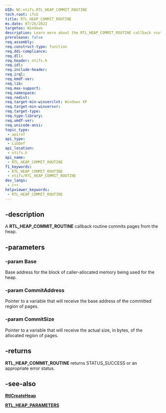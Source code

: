```yaml
---
UID: NC:ntifs.RTL_HEAP_COMMIT_ROUTINE
tech.root: ifsk
title: RTL_HEAP_COMMIT_ROUTINE
ms.date: 07/26/2022
targetos: Windows
description: Learn more about the RTL_HEAP_COMMIT_ROUTINE callback routine.
prerelease: false
req.assembly: 
req.construct-type: function
req.ddi-compliance: 
req.dll: 
req.header: ntifs.h
req.idl: 
req.include-header: 
req.irql: 
req.kmdf-ver: 
req.lib: 
req.max-support: 
req.namespace: 
req.redist: 
req.target-min-winverclnt: Windows XP
req.target-min-winversvr: 
req.target-type: 
req.type-library: 
req.umdf-ver: 
req.unicode-ansi: 
topic_type:
 - apiref
api_type:
 - LibDef
api_location:
 - ntifs.h
api_name:
 - RTL_HEAP_COMMIT_ROUTINE
f1_keywords:
 - RTL_HEAP_COMMIT_ROUTINE
 - ntifs/RTL_HEAP_COMMIT_ROUTINE
dev_langs:
 - c++
helpviewer_keywords:
 - RTL_HEAP_COMMIT_ROUTINE
---
```


## -description

A **RTL_HEAP_COMMIT_ROUTINE** callback routine commits pages from the heap.

## -parameters

### -param Base

Base address for the block of caller-allocated memory being used for the heap.

### -param CommitAddress

Pointer to a variable that will receive the base address of the committed region of pages.

### -param CommitSize

Pointer to a variable that will receive the actual size, in bytes, of the allocated region of pages.

## -returns

**RTL_HEAP_COMMIT_ROUTINE** returns STATUS_SUCCESS or an appropriate error status.

## -see-also

[**RtlCreateHeap**](nf-ntifs-rtlcreateheap.md)

[**RTL_HEAP_PARAMETERS**](ns-ntifs-rtl_heap_parameters.md)
